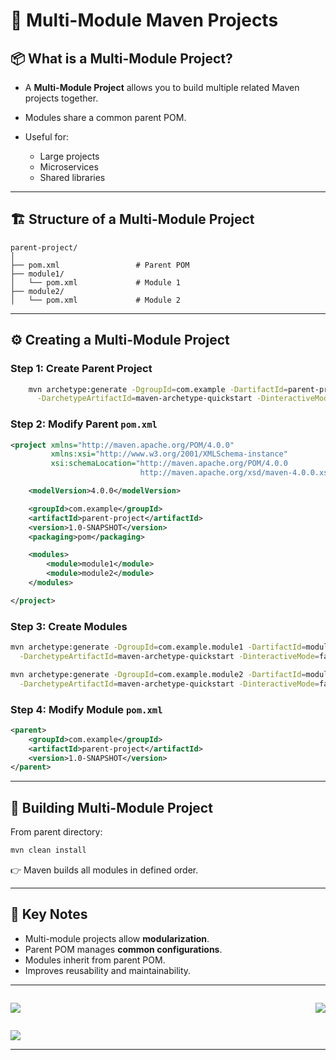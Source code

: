 # 🚀 Multi-Module Maven Projects

## 📦 What is a Multi-Module Project?

* A **Multi-Module Project** allows you to build multiple related Maven projects together.
* Modules share a common parent POM.
* Useful for:

    * Large projects
    * Microservices
    * Shared libraries

---

## 🏗️ Structure of a Multi-Module Project

```
parent-project/
│
├── pom.xml                 # Parent POM
├── module1/
│   └── pom.xml             # Module 1
├── module2/
│   └── pom.xml             # Module 2
```

---

## ⚙️ Creating a Multi-Module Project

### Step 1: Create Parent Project

```bash
    mvn archetype:generate -DgroupId=com.example -DartifactId=parent-project \
      -DarchetypeArtifactId=maven-archetype-quickstart -DinteractiveMode=false
```

### Step 2: Modify Parent `pom.xml`

```xml
<project xmlns="http://maven.apache.org/POM/4.0.0"
         xmlns:xsi="http://www.w3.org/2001/XMLSchema-instance"
         xsi:schemaLocation="http://maven.apache.org/POM/4.0.0
                             http://maven.apache.org/xsd/maven-4.0.0.xsd">

    <modelVersion>4.0.0</modelVersion>

    <groupId>com.example</groupId>
    <artifactId>parent-project</artifactId>
    <version>1.0-SNAPSHOT</version>
    <packaging>pom</packaging>

    <modules>
        <module>module1</module>
        <module>module2</module>
    </modules>

</project>
```

### Step 3: Create Modules

```bash
mvn archetype:generate -DgroupId=com.example.module1 -DartifactId=module1 \
  -DarchetypeArtifactId=maven-archetype-quickstart -DinteractiveMode=false

mvn archetype:generate -DgroupId=com.example.module2 -DartifactId=module2 \
  -DarchetypeArtifactId=maven-archetype-quickstart -DinteractiveMode=false
```

### Step 4: Modify Module `pom.xml`

```xml
<parent>
    <groupId>com.example</groupId>
    <artifactId>parent-project</artifactId>
    <version>1.0-SNAPSHOT</version>
</parent>
```

---

## 🔄 Building Multi-Module Project

From parent directory:

```bash
mvn clean install
```

👉 Maven builds all modules in defined order.

---

## 📌 Key Notes

* Multi-module projects allow **modularization**.
* Parent POM manages **common configurations**.
* Modules inherit from parent POM.
* Improves reusability and maintainability.

---

<div style="display: flex; justify-content: space-between;">

[![](https://img.shields.io/badge/Prev-⬅️-caddd6?style=for-the-badge&labelColor=caddd6)](06-MVN_LIFECYCLE.md)

[![](https://img.shields.io/badge/Next-➡️-caddd6?style=for-the-badge&labelColor=caddd6)](08-MVN_ADVANCE.md)

</div>

[![](https://img.shields.io/badge/Back_To_Intro-🔙-d6cadd?style=for-the-badge&labelColor=d6cadd)](../README.md)

---